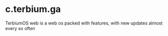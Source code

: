 # c.terbium.ga
TerbiumOS web is a web os packed with features, with new updates almost every so often
